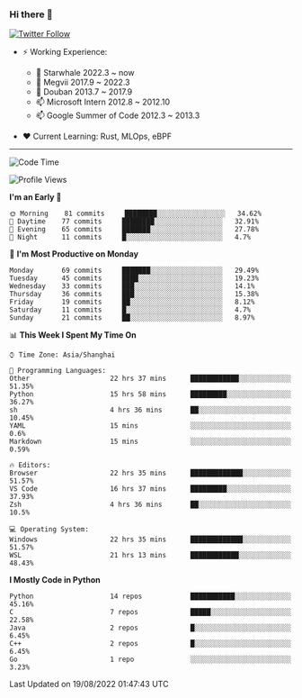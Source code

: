 ### Hi there 👋

[![Twitter Follow](https://img.shields.io/twitter/follow/tianweidut?style=social)](https://twitter.com/tianweidut)

- ⚡ Working Experience:
  - 🔭 Starwhale 2022.3 ~ now
  - 🌱 Megvii 2017.9 ~ 2022.3
  - 🌱 Douban 2013.7 ~ 2017.9
  - 📫 Microsoft Intern 2012.8 ~ 2012.10
  - 📫 Google Summer of Code 2012.3 ~ 2013.3

- ❤️ Current Learning: Rust, MLOps, eBPF

---
<!--START_SECTION:waka-->
![Code Time](http://img.shields.io/badge/Code%20Time-742%20hrs%205%20mins-blue)

![Profile Views](http://img.shields.io/badge/Profile%20Views-0-blue)

**I'm an Early 🐤** 

```text
🌞 Morning    81 commits     ████████░░░░░░░░░░░░░░░░░   34.62% 
🌆 Daytime    77 commits     ████████░░░░░░░░░░░░░░░░░   32.91% 
🌃 Evening    65 commits     ███████░░░░░░░░░░░░░░░░░░   27.78% 
🌙 Night      11 commits     █░░░░░░░░░░░░░░░░░░░░░░░░   4.7%

```
📅 **I'm Most Productive on Monday** 

```text
Monday       69 commits     ███████░░░░░░░░░░░░░░░░░░   29.49% 
Tuesday      45 commits     ████░░░░░░░░░░░░░░░░░░░░░   19.23% 
Wednesday    33 commits     ███░░░░░░░░░░░░░░░░░░░░░░   14.1% 
Thursday     36 commits     ███░░░░░░░░░░░░░░░░░░░░░░   15.38% 
Friday       19 commits     ██░░░░░░░░░░░░░░░░░░░░░░░   8.12% 
Saturday     11 commits     █░░░░░░░░░░░░░░░░░░░░░░░░   4.7% 
Sunday       21 commits     ██░░░░░░░░░░░░░░░░░░░░░░░   8.97%

```


📊 **This Week I Spent My Time On** 

```text
⌚︎ Time Zone: Asia/Shanghai

💬 Programming Languages: 
Other                    22 hrs 37 mins      ████████████░░░░░░░░░░░░░   51.35% 
Python                   15 hrs 58 mins      █████████░░░░░░░░░░░░░░░░   36.27% 
sh                       4 hrs 36 mins       ██░░░░░░░░░░░░░░░░░░░░░░░   10.45% 
YAML                     15 mins             ░░░░░░░░░░░░░░░░░░░░░░░░░   0.6% 
Markdown                 15 mins             ░░░░░░░░░░░░░░░░░░░░░░░░░   0.59%

🔥 Editors: 
Browser                  22 hrs 35 mins      █████████████░░░░░░░░░░░░   51.57% 
VS Code                  16 hrs 37 mins      █████████░░░░░░░░░░░░░░░░   37.93% 
Zsh                      4 hrs 36 mins       ██░░░░░░░░░░░░░░░░░░░░░░░   10.5%

💻 Operating System: 
Windows                  22 hrs 35 mins      █████████████░░░░░░░░░░░░   51.57% 
WSL                      21 hrs 13 mins      ████████████░░░░░░░░░░░░░   48.43%

```

**I Mostly Code in Python** 

```text
Python                   14 repos            ███████████░░░░░░░░░░░░░░   45.16% 
C                        7 repos             █████░░░░░░░░░░░░░░░░░░░░   22.58% 
Java                     2 repos             █░░░░░░░░░░░░░░░░░░░░░░░░   6.45% 
C++                      2 repos             █░░░░░░░░░░░░░░░░░░░░░░░░   6.45% 
Go                       1 repo              ░░░░░░░░░░░░░░░░░░░░░░░░░   3.23%

```



 Last Updated on 19/08/2022 01:47:43 UTC
<!--END_SECTION:waka-->